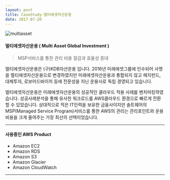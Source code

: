 ```yaml
---
layout: post
title: CaseStudy-멀티에셋자산운용
date: 2017-07-20
---
```


![multiasset](https://user-images.githubusercontent.com/29446742/29102408-dbeb59ee-7cf3-11e7-909c-816f8fc11445.jpg)

#### 멀티에셋자산운용 ( Multi Asset Global Investment )
>MSP서비스를 통한 관리 비용 절감과 효율성 증대

멀티에셋자산운용은 (구)KDB자산운용 입니다. 2016년 미래에셋그룹에 인수되어 사명을 멀티에셋자산운용으로 변경하였지만 미래에셋자산운용과 통합되지 않고 헤지펀드, 대체투자, 로보어드바이저 등에 전문성을 지닌 운용사로 독립 경영되고 있습니다. 

멀티에셋자산운용은 미래에셋자산운용의 성공적인 클라우드 적용 사례를 벤치마킹하였습니다. 
성공사례분석을 통해 유사한 워크로드를 AWS클라우드 환경으로 빠르게 전환 할 수 있었습니다. 
상대적으로 적은 IT인력을 보유한 금융사이지만 솔트웨어의 MSP(Managed Service Program)서비스를 통한 AWS의 관리는 관리포인트와 운용비용을 크게 줄여주는 가장 최선의 선택이었습니다.

***
#### 사용중인 AWS Product
- Amazon EC2
- Amazon RDS
- Amazon S3
- Amazon Glacier
- Amazon CloudWatch
***
